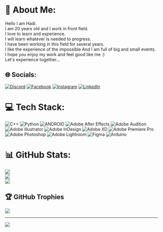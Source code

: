 # 💫 About Me:
Hello I am Hadi. <br>I am 20 years old and I work in front field. <br>I love to learn and experience. <br>I will learn whatever is needed to progress. <br>I have been working in this field for several years. <br>I like the experience of the impossible And I am full of big and small events. <br>I hope you enjoy my work and feel good like me :) <br>Let's experience together...


## 🌐 Socials:
[![Discord](https://img.shields.io/badge/Discord-%237289DA.svg?logo=discord&logoColor=white)](https://discord.gg/hadi_mallahi) [![Facebook](https://img.shields.io/badge/Facebook-%231877F2.svg?logo=Facebook&logoColor=white)](https://facebook.com/hadi.mallahi82) [![Instagram](https://img.shields.io/badge/Instagram-%23E4405F.svg?logo=Instagram&logoColor=white)](https://instagram.com/hadi__mallahi) [![LinkedIn](https://img.shields.io/badge/LinkedIn-%230077B5.svg?logo=linkedin&logoColor=white)](https://www.linkedin.com/in/hadi-mallahi-09401b198/) 

# 💻 Tech Stack:
![C++](https://img.shields.io/badge/c++-%2300599C.svg?style=for-the-badge&logo=c%2B%2B&logoColor=white) ![Python](https://img.shields.io/badge/python-3670A0?style=for-the-badge&logo=python&logoColor=ffdd54) ![ANDROID](https://img.shields.io/badge/android-%2320232a.svg?style=for-the-badge&logo=android&logoColor=%a4c639) ![Adobe After Effects](https://img.shields.io/badge/Adobe%20After%20Effects-9999FF.svg?style=for-the-badge&logo=Adobe%20After%20Effects&logoColor=white) ![Adobe Audition](https://img.shields.io/badge/Adobe%20Audition-9999FF.svg?style=for-the-badge&logo=Adobe%20Audition&logoColor=white) ![Adobe Illustrator](https://img.shields.io/badge/adobeillustrator-%23FF9A00.svg?style=for-the-badge&logo=adobeillustrator&logoColor=white) ![Adobe InDesign](https://img.shields.io/badge/Adobe%20InDesign-49021F?style=for-the-badge&logo=adobeindesign&logoColor=white) ![Adobe XD](https://img.shields.io/badge/Adobe%20XD-470137?style=for-the-badge&logo=Adobe%20XD&logoColor=#FF61F6) ![Adobe Premiere Pro](https://img.shields.io/badge/Adobe%20Premiere%20Pro-9999FF.svg?style=for-the-badge&logo=Adobe%20Premiere%20Pro&logoColor=white) ![Adobe Photoshop](https://img.shields.io/badge/adobephotoshop-%2331A8FF.svg?style=for-the-badge&logo=adobephotoshop&logoColor=white) ![Adobe Lightroom](https://img.shields.io/badge/Adobe%20Lightroom-31A8FF.svg?style=for-the-badge&logo=Adobe%20Lightroom&logoColor=white) 	![Figma](https://img.shields.io/badge/figma-%23F24E1E.svg?style=for-the-badge&logo=figma&logoColor=white) ![Arduino](https://img.shields.io/badge/-Arduino-00979D?style=for-the-badge&logo=Arduino&logoColor=white)
# 📊 GitHub Stats:
![](https://github-readme-stats.vercel.app/api?username=hasark&theme=dark&hide_border=false&include_all_commits=false&count_private=false)<br/>
![](https://github-readme-streak-stats.herokuapp.com/?user=hasark&theme=dark&hide_border=false)<br/>
![](https://github-readme-stats.vercel.app/api/top-langs/?username=hasark&theme=dark&hide_border=false&include_all_commits=false&count_private=false&layout=compact)

## 🏆 GitHub Trophies
![](https://github-profile-trophy.vercel.app/?username=hasark&theme=radical&no-frame=false&no-bg=true&margin-w=4)

---
[![](https://visitcount.itsvg.in/api?id=hasark&icon=0&color=0)](https://visitcount.itsvg.in)

<!-- Proudly created with GPRM ( https://gprm.itsvg.in ) -->
